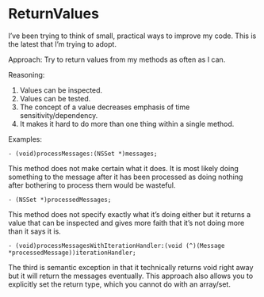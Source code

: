 ReturnValues
============

I’ve been trying to think of small, practical ways to improve my code. This is the latest that I’m trying to adopt.

Approach: 
    Try to return values from my methods as often as I can. 

Reasoning:

1. Values can be inspected. 
2. Values can be tested. 
3. The concept of a value decreases emphasis of time sensitivity/dependency.
4. It makes it hard to do more than one thing within a single method.

Examples:

    - (void)processMessages:(NSSet *)messages;
This method does not make certain what it does. It is most likely doing something to the message after it has been processed as doing nothing after bothering to process them would be wasteful.

    - (NSSet *)processedMessages;
This method does not specify exactly what it’s doing either but it returns a value that can be inspected and gives more faith that it’s not doing more than it says it is.

    - (void)processMessagesWithIterationHandler:(void (^)(Message *processedMessage))iterationHandler;
The third is semantic exception in that it technically returns void right away but it will return the messages eventually. This approach also allows you to explicitly set the return type, which you cannot do with an array/set.
